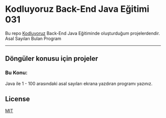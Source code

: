# Kodluyoruz Back-End Java Eğitimi 031

Bu repo [Kodluyoruz](https://www.kodluyoruz.org) Back-End Java Eğitiminde 
oluşturduğum projelerdendir.
Asal Sayıları Bulan Program

---
## Döngüler konusu için projeler
### Bu Konu:

Java ile 1 - 100 arasındaki asal sayıları ekrana yazdıran programı yazınız.

## License
[MIT](https://choosealicense.com/licenses/mit/)
